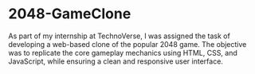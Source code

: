 # 2048-GameClone
As part of my internship at TechnoVerse, I was assigned the task of developing a web-based clone of the popular 2048 game. The objective was to replicate the core gameplay mechanics using HTML, CSS, and JavaScript, while ensuring a clean and responsive user interface.
